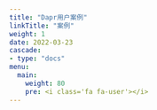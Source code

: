 ```yaml
---
title: "Dapr用户案例"
linkTitle: "案例"
weight: 1
date: 2022-03-23
cascade:
- type: "docs"
menu:
  main:
    weight: 80
    pre: <i class='fa fa-user'></i>
---
```






